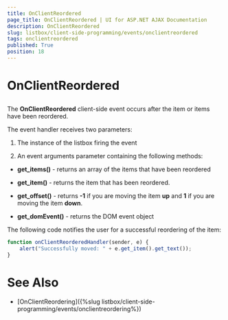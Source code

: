 ```yaml
---
title: OnClientReordered
page_title: OnClientReordered | UI for ASP.NET AJAX Documentation
description: OnClientReordered
slug: listbox/client-side-programming/events/onclientreordered
tags: onclientreordered
published: True
position: 18
---
```


# OnClientReordered

## 

The **OnClientReordered** client-side event occurs after the item or items have been reordered.

The event handler receives two parameters:

1. The instance of the listbox firing the event

2. An event arguments parameter containing the following methods:

* **get_items()** - returns an array of the items that have been reordered

* **get_item()** - returns the item that has been reordered.

* **get_offset()** - returns **-1** if you are moving the item **up** and **1** if you are moving the item **down**.

* **get_domEvent()** - returns the DOM event object

The following code notifies the user for a successful reordering of the item:

````JavaScript
function onClientReorderedHandler(sender, e) {
	alert("Successfully moved: " + e.get_item().get_text());
}			
````

# See Also

 * [OnClientReordering]({%slug listbox/client-side-programming/events/onclientreordering%})
